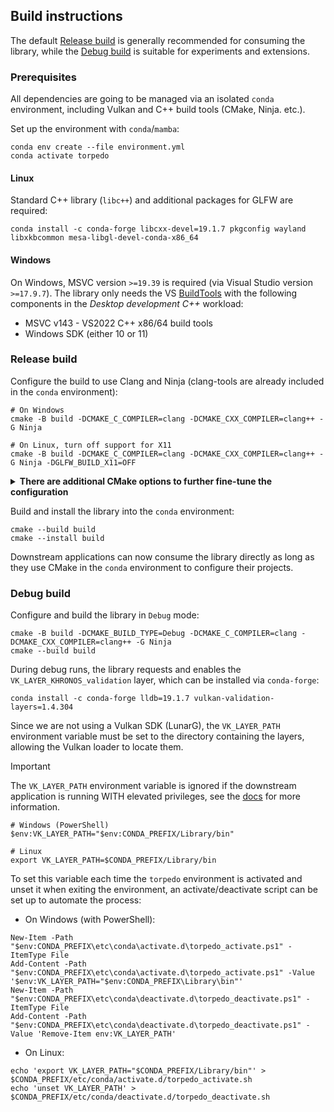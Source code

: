 ## Build instructions
The default [Release build](#release-build) is generally recommended for consuming the library, while the [Debug build](#debug-build)
is suitable for experiments and extensions.

### Prerequisites
All dependencies are going to be managed via an isolated `conda` environment, including Vulkan and C++ build tools (CMake, Ninja. etc.).

Set up the environment with `conda`/`mamba`:
```shell
conda env create --file environment.yml
conda activate torpedo
```

#### Linux
Standard C++ library (`libc++`) and additional packages for GLFW are required:
```shell
conda install -c conda-forge libcxx-devel=19.1.7 pkgconfig wayland libxkbcommon mesa-libgl-devel-conda-x86_64
```

#### Windows
On Windows, MSVC version `>=19.39` is required (via Visual Studio version `>=17.9.7`). The library only needs the VS 
[BuildTools](https://visualstudio.microsoft.com/downloads/#build-tools-for-visual-studio-2022) with the following components 
in the *Desktop development C++* workload:
- MSVC v143 - VS2022 C++ x86/64 build tools
- Windows SDK (either 10 or 11)

### Release build
Configure the build to use Clang and Ninja (clang-tools are already included in the `conda` environment):
```shell
# On Windows
cmake -B build -DCMAKE_C_COMPILER=clang -DCMAKE_CXX_COMPILER=clang++ -G Ninja

# On Linux, turn off support for X11
cmake -B build -DCMAKE_C_COMPILER=clang -DCMAKE_CXX_COMPILER=clang++ -G Ninja -DGLFW_BUILD_X11=OFF
```

<details>
<summary><span style="font-weight: bold;">There are additional CMake options to further fine-tune the configuration</span></summary>

- `-DCMAKE_BUILD_DEMO` (`BOOL`): build demo targets, enabled automatically for Debug build only if not explicitly set on 
the CLI. For other builds, the default option is `OFF` unless explicitly set otherwise on the CLI.
- `-DCMAKE_INSTALL_PREFIX` (`PATH`): automatically set to `CONDA_PREFIX` if such a variable is defined and the option is
not explicitly set on the CLI. Note that `CONDA_PREFIX` is also defined if a `mamba` environment is activated.

</details>

Build and install the library into the `conda` environment:
```shell
cmake --build build
cmake --install build
```

Downstream applications can now consume the library directly as long as they use CMake in the `conda` environment to 
configure their projects.

### Debug build
Configure and build the library in `Debug` mode:
```shell
cmake -B build -DCMAKE_BUILD_TYPE=Debug -DCMAKE_C_COMPILER=clang -DCMAKE_CXX_COMPILER=clang++ -G Ninja
cmake --build build
```

During debug runs, the library requests and enables the `VK_LAYER_KHRONOS_validation` layer, which can be installed via `conda-forge`:
```shell
conda install -c conda-forge lldb=19.1.7 vulkan-validation-layers=1.4.304
```

Since we are not using a Vulkan SDK (LunarG), the `VK_LAYER_PATH` environment variable must be set to the directory containing 
the layers, allowing the Vulkan loader to locate them.

> [!IMPORTANT]
> The `VK_LAYER_PATH` environment variable is ignored if the downstream application is running WITH elevated privileges, 
> see the [docs](https://github.com/KhronosGroup/Vulkan-Loader/blob/main/docs/LoaderLayerInterface.md) for more information.

```shell
# Windows (PowerShell)
$env:VK_LAYER_PATH="$env:CONDA_PREFIX/Library/bin"

# Linux
export VK_LAYER_PATH=$CONDA_PREFIX/Library/bin
```

To set this variable each time the `torpedo` environment is activated and unset it when exiting the environment, 
an activate/deactivate script can be set up to automate the process:
- On Windows (with PowerShell):
```shell
New-Item -Path "$env:CONDA_PREFIX\etc\conda\activate.d\torpedo_activate.ps1" -ItemType File
Add-Content -Path "$env:CONDA_PREFIX\etc\conda\activate.d\torpedo_activate.ps1" -Value '$env:VK_LAYER_PATH="$env:CONDA_PREFIX\Library\bin"'
New-Item -Path "$env:CONDA_PREFIX\etc\conda\deactivate.d\torpedo_deactivate.ps1" -ItemType File
Add-Content -Path "$env:CONDA_PREFIX\etc\conda\deactivate.d\torpedo_deactivate.ps1" -Value 'Remove-Item env:VK_LAYER_PATH'
```

- On Linux:
```shell
echo 'export VK_LAYER_PATH="$CONDA_PREFIX/Library/bin"' > $CONDA_PREFIX/etc/conda/activate.d/torpedo_activate.sh
echo 'unset VK_LAYER_PATH' > $CONDA_PREFIX/etc/conda/deactivate.d/torpedo_deactivate.sh
```
